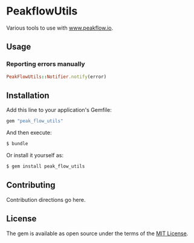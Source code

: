 # PeakflowUtils

Various tools to use with www.peakflow.io.

## Usage

### Reporting errors manually

```ruby
PeakFlowUtils::Notifier.notify(error)
```

## Installation
Add this line to your application's Gemfile:

```ruby
gem "peak_flow_utils"
```

And then execute:
```bash
$ bundle
```

Or install it yourself as:
```bash
$ gem install peak_flow_utils
```

## Contributing
Contribution directions go here.

## License
The gem is available as open source under the terms of the [MIT License](https://opensource.org/licenses/MIT).
